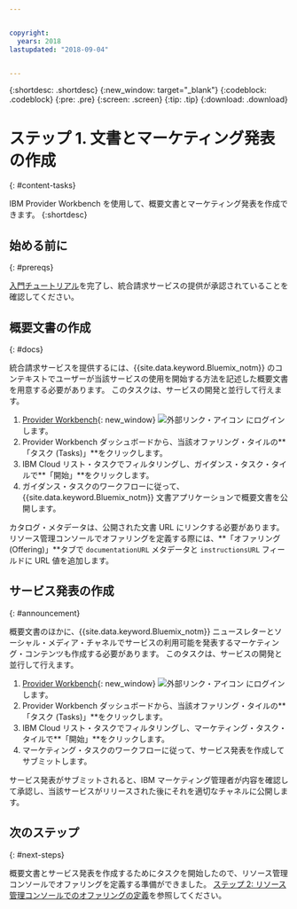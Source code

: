 ```yaml
---


copyright:
  years: 2018
lastupdated: "2018-09-04"


---
```


{:shortdesc: .shortdesc}
{:new_window: target="_blank"}
{:codeblock: .codeblock}
{:pre: .pre}
{:screen: .screen}
{:tip: .tip}
{:download: .download}

# ステップ 1. 文書とマーケティング発表の作成
{: #content-tasks}

IBM Provider Workbench を使用して、概要文書とマーケティング発表を作成できます。
{:shortdesc}

## 始める前に
{: #prereqs}

[入門チュートリアル](/docs/third-party/index.html)を完了し、統合請求サービスの提供が承認されていることを確認してください。

## 概要文書の作成
{: #docs}

統合請求サービスを提供するには、{{site.data.keyword.Bluemix_notm}} のコンテキストでユーザーが当該サービスの使用を開始する方法を記述した概要文書を用意する必要があります。 このタスクは、サービスの開発と並行して行えます。

1. [Provider Workbench](https://www.ibm.com/marketplace/workbench/){: new_window} ![外部リンク・アイコン](../icons/launch-glyph.svg "外部リンク・アイコン") にログインします。
2. Provider Workbench ダッシュボードから、当該オファリング・タイルの**「タスク (Tasks)」**をクリックします。
3. IBM Cloud リスト・タスクでフィルタリングし、ガイダンス・タスク・タイルで**「開始」**をクリックします。
4. ガイダンス・タスクのワークフローに従って、{{site.data.keyword.Bluemix_notm}} 文書アプリケーションで概要文書を公開します。

カタログ・メタデータは、公開された文書 URL にリンクする必要があります。 リソース管理コンソールでオファリングを定義する際には、**「オファリング (Offering)」**タブで `documentationURL` メタデータと `instructionsURL` フィールドに URL 値を追加します。

## サービス発表の作成
{: #announcement}

概要文書のほかに、{{site.data.keyword.Bluemix_notm}} ニュースレターとソーシャル・メディア・チャネルでサービスの利用可能を発表するマーケティング・コンテンツも作成する必要があります。 このタスクは、サービスの開発と並行して行えます。

1. [Provider Workbench](https://www.ibm.com/marketplace/workbench/){: new_window} ![外部リンク・アイコン](../icons/launch-glyph.svg "外部リンク・アイコン") にログインします。
2. Provider Workbench ダッシュボードから、当該オファリング・タイルの**「タスク (Tasks)」**をクリックします。
3. IBM Cloud リスト・タスクでフィルタリングし、マーケティング・タスク・タイルで**「開始」**をクリックします。
4. マーケティング・タスクのワークフローに従って、サービス発表を作成してサブミットします。

サービス発表がサブミットされると、IBM マーケティング管理者が内容を確認して承認し、当該サービスがリリースされた後にそれを適切なチャネルに公開します。

## 次のステップ
{: #next-steps}

概要文書とサービス発表を作成するためにタスクを開始したので、リソース管理コンソールでオファリングを定義する準備ができました。 [ステップ 2: リソース管理コンソールでのオファリングの定義](/docs/third-party/cis2-rmc-define.html)を参照してください。
